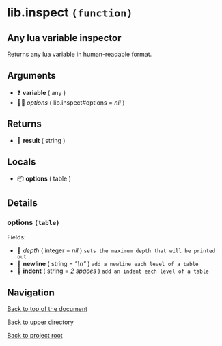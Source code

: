 # lib.inspect `(function)`

## Any lua variable inspector

Returns any lua variable in human-readable format.

## Arguments

- ❓ **variable** ( any )
- 👨‍👦 _options_ ( lib.inspect#options = *nil* )

## Returns

- 📝 **result** ( string )

## Locals

- 📦 **options** ( table )

## Details

### options `(table)`

Fields:

- 🧮 _depth_ ( integer = *nil* )
	`sets the maximum depth that will be printed out`
- 📝 **newline** ( string = *"\n"* )
	`add a newline each level of a table`
- 📝 **indent** ( string = *2 spaces* )
	`add an indent each level of a table`

## Navigation

[Back to top of the document](#libinspect-function)

[Back to upper directory](..)

[Back to project root](/../..)
